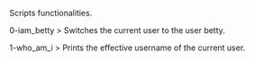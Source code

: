 Scripts functionalities.

0-iam_betty > Switches the current user to the user betty.

1-who_am_i > Prints the effective username of the current user.
